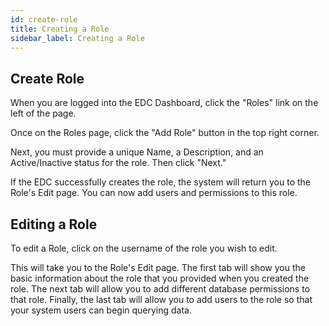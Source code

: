 ```yaml
---
id: create-role
title: Creating a Role
sidebar_label: Creating a Role
---
```


## Create Role

When you are logged into the EDC Dashboard, click the "Roles" link on the left of the page.  

Once on the Roles page, click the "Add Role" button in the top right corner.  

Next, you must provide a unique Name, a Description, and an Active/Inactive status for the role. Then click "Next."

If the EDC successfully creates the role, the system will return you to the Role's Edit page. You can now add users and permissions to this role.  

## Editing a Role  

To edit a Role, click on the username of the role you wish to edit.

This will take you to the Role's Edit page. The first tab will show you the basic information about the role that you provided when you created the role. The next tab will allow you to add different database permissions to that role. Finally, the last tab will allow you to add users to the role so that your system users can begin querying data.